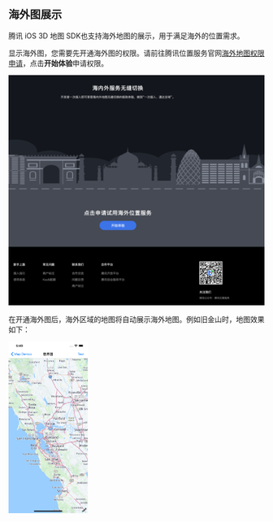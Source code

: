 ## 海外图展示



腾讯 iOS 3D 地图 SDK也支持海外地图的展示，用于满足海外的位置需求。

显示海外图，您需要先开通海外图的权限。请前往腾讯位置服务官网[海外地图权限申请](https://lbs.qq.com/product/abroad.html)，点击**开始体验**申请权限。

![](images/oversea1.png)



在开通海外图后，海外区域的地图将自动展示海外地图。例如旧金山时，地图效果如下：

<img src="images/oversea2.png" style="zoom:33%;" />



